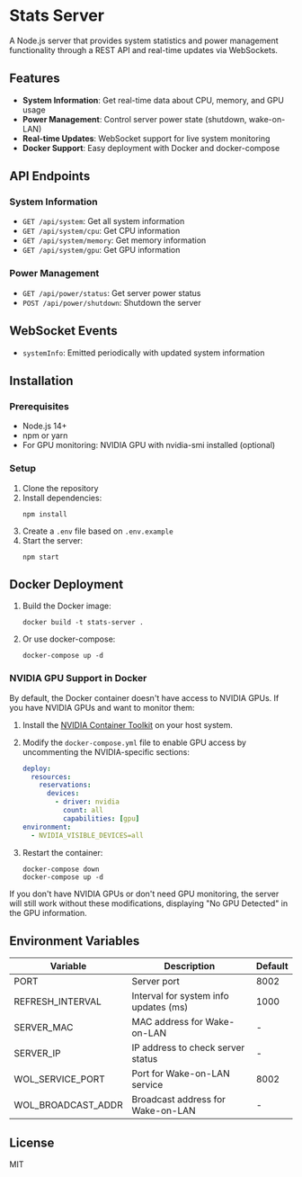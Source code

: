 # Stats Server

A Node.js server that provides system statistics and power management functionality through a REST API and real-time updates via WebSockets.

## Features

- **System Information**: Get real-time data about CPU, memory, and GPU usage
- **Power Management**: Control server power state (shutdown, wake-on-LAN)
- **Real-time Updates**: WebSocket support for live system monitoring
- **Docker Support**: Easy deployment with Docker and docker-compose

## API Endpoints

### System Information

- `GET /api/system`: Get all system information
- `GET /api/system/cpu`: Get CPU information
- `GET /api/system/memory`: Get memory information
- `GET /api/system/gpu`: Get GPU information

### Power Management

- `GET /api/power/status`: Get server power status
- `POST /api/power/shutdown`: Shutdown the server

## WebSocket Events

- `systemInfo`: Emitted periodically with updated system information

## Installation

### Prerequisites

- Node.js 14+
- npm or yarn
- For GPU monitoring: NVIDIA GPU with nvidia-smi installed (optional)

### Setup

1. Clone the repository
2. Install dependencies:
   ```
   npm install
   ```
3. Create a `.env` file based on `.env.example`
4. Start the server:
   ```
   npm start
   ```

## Docker Deployment

1. Build the Docker image:
   ```
   docker build -t stats-server .
   ```

2. Or use docker-compose:
   ```
   docker-compose up -d
   ```

### NVIDIA GPU Support in Docker

By default, the Docker container doesn't have access to NVIDIA GPUs. If you have NVIDIA GPUs and want to monitor them:

1. Install the [NVIDIA Container Toolkit](https://docs.nvidia.com/datacenter/cloud-native/container-toolkit/install-guide.html) on your host system.

2. Modify the `docker-compose.yml` file to enable GPU access by uncommenting the NVIDIA-specific sections:
   ```yaml
   deploy:
     resources:
       reservations:
         devices:
           - driver: nvidia
             count: all
             capabilities: [gpu]
   environment:
     - NVIDIA_VISIBLE_DEVICES=all
   ```

3. Restart the container:
   ```
   docker-compose down
   docker-compose up -d
   ```

If you don't have NVIDIA GPUs or don't need GPU monitoring, the server will still work without these modifications, displaying "No GPU Detected" in the GPU information.

## Environment Variables

| Variable | Description | Default |
|----------|-------------|---------|
| PORT | Server port | 8002 |
| REFRESH_INTERVAL | Interval for system info updates (ms) | 1000 |
| SERVER_MAC | MAC address for Wake-on-LAN | - |
| SERVER_IP | IP address to check server status | - |
| WOL_SERVICE_PORT | Port for Wake-on-LAN service | 8002 |
| WOL_BROADCAST_ADDR | Broadcast address for Wake-on-LAN | - |

## License

MIT